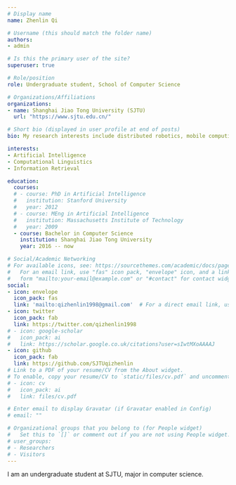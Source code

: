 ```yaml
---
# Display name
name: Zhenlin Qi

# Username (this should match the folder name)
authors:
- admin

# Is this the primary user of the site?
superuser: true

# Role/position
role: Undergraduate student, School of Computer Science

# Organizations/Affiliations
organizations:
- name: Shanghai Jiao Tong University (SJTU)
  url: "https://www.sjtu.edu.cn/"

# Short bio (displayed in user profile at end of posts)
bio: My research interests include distributed robotics, mobile computing and programmable matter.

interests:
- Artificial Intelligence
- Computational Linguistics
- Information Retrieval

education:
  courses:
  # - course: PhD in Artificial Intelligence
  #   institution: Stanford University
  #   year: 2012
  # - course: MEng in Artificial Intelligence
  #   institution: Massachusetts Institute of Technology
  #   year: 2009
  - course: Bachelor in Computer Science
    institution: Shanghai Jiao Tong University
    year: 2016 -- now

# Social/Academic Networking
# For available icons, see: https://sourcethemes.com/academic/docs/page-builder/#icons
#   For an email link, use "fas" icon pack, "envelope" icon, and a link in the
#   form "mailto:your-email@example.com" or "#contact" for contact widget.
social:
- icon: envelope
  icon_pack: fas
  link: 'mailto:qizhenlin1998@gmail.com'  # For a direct email link, use "mailto:test@example.org".
- icon: twitter
  icon_pack: fab
  link: https://twitter.com/qizhenlin1998
# - icon: google-scholar
#   icon_pack: ai
#   link: https://scholar.google.co.uk/citations?user=sIwtMXoAAAAJ
- icon: github
  icon_pack: fab
  link: https://github.com/SJTUqizhenlin
# Link to a PDF of your resume/CV from the About widget.
# To enable, copy your resume/CV to `static/files/cv.pdf` and uncomment the lines below.
# - icon: cv
#   icon_pack: ai
#   link: files/cv.pdf

# Enter email to display Gravatar (if Gravatar enabled in Config)
# email: ""

# Organizational groups that you belong to (for People widget)
#   Set this to `[]` or comment out if you are not using People widget.
# user_groups:
# - Researchers
# - Visitors
---
```


I am an undergraduate student at SJTU, major in computer science. 
